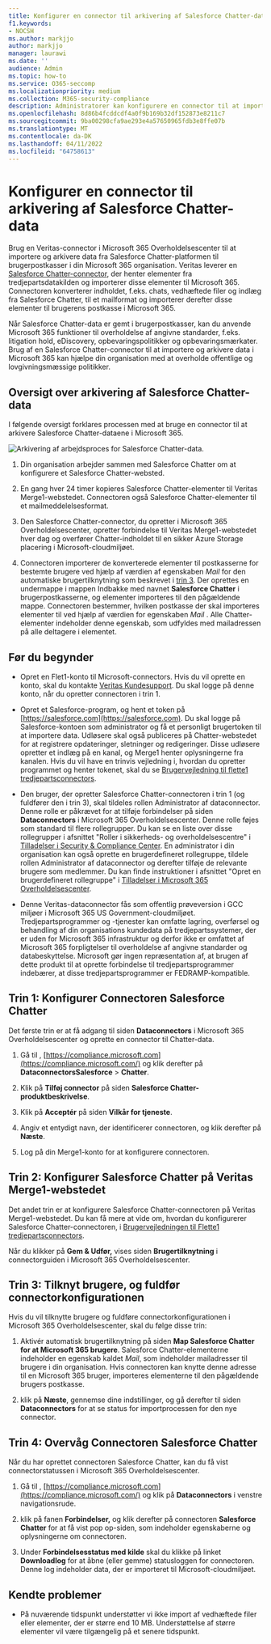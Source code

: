 ```yaml
---
title: Konfigurer en connector til arkivering af Salesforce Chatter-data i Microsoft 365
f1.keywords:
- NOCSH
ms.author: markjjo
author: markjjo
manager: laurawi
ms.date: ''
audience: Admin
ms.topic: how-to
ms.service: O365-seccomp
ms.localizationpriority: medium
ms.collection: M365-security-compliance
description: Administratorer kan konfigurere en connector til at importere og arkivere Salesforce Chatter-data fra Veritas til Microsoft 365. Med denne connector kan du arkivere data fra datakilder fra tredjepart i Microsoft 365. Når du har arkiveret disse data, kan du bruge funktioner til overholdelse af angivne standarder, f.eks. juridisk bevarelse, indholdssøgning og opbevaringspolitikker til at administrere tredjepartsdata.
ms.openlocfilehash: 8d86b4fcddcdf4a0f9b169b32df152873e8211c7
ms.sourcegitcommit: 9ba00298cfa9ae293e4a57650965fdb3e8ffe07b
ms.translationtype: MT
ms.contentlocale: da-DK
ms.lasthandoff: 04/11/2022
ms.locfileid: "64758613"
---
```

# <a name="set-up-a-connector-to-archive-salesforce-chatter-data"></a>Konfigurer en connector til arkivering af Salesforce Chatter-data

Brug en Veritas-connector i Microsoft 365 Overholdelsescenter til at importere og arkivere data fra Salesforce Chatter-platformen til brugerpostkasser i din Microsoft 365 organisation. Veritas leverer en [Salesforce Chatter-connector](http://globanet.com/chatter/), der henter elementer fra tredjepartsdatakilden og importerer disse elementer til Microsoft 365. Connectoren konverterer indholdet, f.eks. chats, vedhæftede filer og indlæg fra Salesforce Chatter, til et mailformat og importerer derefter disse elementer til brugerens postkasse i Microsoft 365.

Når Salesforce Chatter-data er gemt i brugerpostkasser, kan du anvende Microsoft 365 funktioner til overholdelse af angivne standarder, f.eks. litigation hold, eDiscovery, opbevaringspolitikker og opbevaringsmærkater. Brug af en Salesforce Chatter-connector til at importere og arkivere data i Microsoft 365 kan hjælpe din organisation med at overholde offentlige og lovgivningsmæssige politikker.

## <a name="overview-of-archiving-salesforce-chatter-data"></a>Oversigt over arkivering af Salesforce Chatter-data

I følgende oversigt forklares processen med at bruge en connector til at arkivere Salesforce Chatter-dataene i Microsoft 365.

![Arkivering af arbejdsproces for Salesforce Chatter-data.](../media/SalesforceChatterConnectorWorkflow.png)

1. Din organisation arbejder sammen med Salesforce Chatter om at konfigurere et Salesforce Chatter-websted.

2. En gang hver 24 timer kopieres Salesforce Chatter-elementer til Veritas Merge1-webstedet. Connectoren også Salesforce Chatter-elementer til et mailmeddelelsesformat.

3. Den Salesforce Chatter-connector, du opretter i Microsoft 365 Overholdelsescenter, opretter forbindelse til Veritas Merge1-webstedet hver dag og overfører Chatter-indholdet til en sikker Azure Storage placering i Microsoft-cloudmiljøet.

4. Connectoren importerer de konverterede elementer til postkasserne for bestemte brugere ved hjælp af værdien af egenskaben *Mail* for den automatiske brugertilknytning som beskrevet i [trin 3](#step-3-map-users-and-complete-the-connector-setup). Der oprettes en undermappe i mappen Indbakke med navnet **Salesforce Chatter** i brugerpostkasserne, og elementer importeres til den pågældende mappe. Connectoren bestemmer, hvilken postkasse der skal importeres elementer til ved hjælp af værdien for egenskaben *Mail* . Alle Chatter-elementer indeholder denne egenskab, som udfyldes med mailadressen på alle deltagere i elementet.

## <a name="before-you-begin"></a>Før du begynder

- Opret en Flet1-konto til Microsoft-connectors. Hvis du vil oprette en konto, skal du kontakte [Veritas Kundesupport](https://www.veritas.com/content/support/). Du skal logge på denne konto, når du opretter connectoren i trin 1.

- Opret et Salesforce-program, og hent et token på [https://salesforce.com](https://salesforce.com). Du skal logge på Salesforce-kontoen som administrator og få et personligt brugertoken til at importere data. Udløsere skal også publiceres på Chatter-webstedet for at registrere opdateringer, sletninger og redigeringer. Disse udløsere opretter et indlæg på en kanal, og Merge1 henter oplysningerne fra kanalen. Hvis du vil have en trinvis vejledning i, hvordan du opretter programmet og henter tokenet, skal du se [Brugervejledning til flette1 tredjepartsconnectors](https://docs.ms.merge1.globanetportal.com/Merge1%20Third-Party%20Connectors%20SalesForce%20Chatter%20User%20Guide%20.pdf).

- Den bruger, der opretter Salesforce Chatter-connectoren i trin 1 (og fuldfører den i trin 3), skal tildeles rollen Administrator af dataconnector. Denne rolle er påkrævet for at tilføje forbindelser på siden **Dataconnectors** i Microsoft 365 Overholdelsescenter. Denne rolle føjes som standard til flere rollegrupper. Du kan se en liste over disse rollegrupper i afsnittet "Roller i sikkerheds- og overholdelsescentre" i [Tilladelser i Security & Compliance Center](../security/office-365-security/permissions-in-the-security-and-compliance-center.md#roles-in-the-security--compliance-center). En administrator i din organisation kan også oprette en brugerdefineret rollegruppe, tildele rollen Administrator af dataconnector og derefter tilføje de relevante brugere som medlemmer. Du kan finde instruktioner i afsnittet "Opret en brugerdefineret rollegruppe" i [Tilladelser i Microsoft 365 Overholdelsescenter](microsoft-365-compliance-center-permissions.md#create-a-custom-role-group).

- Denne Veritas-dataconnector fås som offentlig prøveversion i GCC miljøer i Microsoft 365 US Government-cloudmiljøet. Tredjepartsprogrammer og -tjenester kan omfatte lagring, overførsel og behandling af din organisations kundedata på tredjepartssystemer, der er uden for Microsoft 365 infrastruktur og derfor ikke er omfattet af Microsoft 365 forpligtelser til overholdelse af angivne standarder og databeskyttelse. Microsoft gør ingen repræsentation af, at brugen af dette produkt til at oprette forbindelse til tredjepartsprogrammer indebærer, at disse tredjepartsprogrammer er FEDRAMP-kompatible.

## <a name="step-1-set-up-the-salesforce-chatter-connector"></a>Trin 1: Konfigurer Connectoren Salesforce Chatter

Det første trin er at få adgang til siden **Dataconnectors** i Microsoft 365 Overholdelsescenter og oprette en connector til Chatter-data.

1. Gå til , [https://compliance.microsoft.com](https://compliance.microsoft.com/) og klik derefter på **DataconnectorsSalesforce** >  **Chatter**.

2. Klik på **Tilføj connector** på siden **Salesforce Chatter-produktbeskrivelse**.

3. Klik på **Acceptér** på siden **Vilkår for tjeneste**.

4. Angiv et entydigt navn, der identificerer connectoren, og klik derefter på **Næste**.

5. Log på din Merge1-konto for at konfigurere connectoren.

## <a name="step-2-configure-the-salesforce-chatter-on-the-veritas-merge1-site"></a>Trin 2: Konfigurer Salesforce Chatter på Veritas Merge1-webstedet

Det andet trin er at konfigurere Salesforce Chatter-connectoren på Veritas Merge1-webstedet. Du kan få mere at vide om, hvordan du konfigurerer Salesforce Chatter-connectoren, i [Brugervejledningen til Flette1 tredjepartsconnectors](https://docs.ms.merge1.globanetportal.com/Merge1%20Third-Party%20Connectors%20SalesForce%20Chatter%20User%20Guide%20.pdf).

Når du klikker på **Gem & Udfør,** vises siden **Brugertilknytning** i connectorguiden i Microsoft 365 Overholdelsescenter.

## <a name="step-3-map-users-and-complete-the-connector-setup"></a>Trin 3: Tilknyt brugere, og fuldfør connectorkonfigurationen

Hvis du vil tilknytte brugere og fuldføre connectorkonfigurationen i Microsoft 365 Overholdelsescenter, skal du følge disse trin:

1. Aktivér automatisk brugertilknytning på siden **Map Salesforce Chatter for at Microsoft 365 brugere**. Salesforce Chatter-elementerne indeholder en egenskab kaldet *Mail*, som indeholder mailadresser til brugere i din organisation. Hvis connectoren kan knytte denne adresse til en Microsoft 365 bruger, importeres elementerne til den pågældende brugers postkasse.

2. klik på **Næste**, gennemse dine indstillinger, og gå derefter til siden **Dataconnectors** for at se status for importprocessen for den nye connector.

## <a name="step-4-monitor-the-salesforce-chatter-connector"></a>Trin 4: Overvåg Connectoren Salesforce Chatter

Når du har oprettet connectoren Salesforce Chatter, kan du få vist connectorstatussen i Microsoft 365 Overholdelsescenter.

1. Gå til , [https://compliance.microsoft.com](https://compliance.microsoft.com/) og klik på **Dataconnectors** i venstre navigationsrude.

2. klik på fanen **Forbindelser,** og klik derefter på connectoren **Salesforce Chatter** for at få vist pop op-siden, som indeholder egenskaberne og oplysningerne om connectoren.

3. Under **Forbindelsesstatus med kilde** skal du klikke på linket **Downloadlog** for at åbne (eller gemme) statusloggen for connectoren. Denne log indeholder data, der er importeret til Microsoft-cloudmiljøet.

## <a name="known-issues"></a>Kendte problemer

- På nuværende tidspunkt understøtter vi ikke import af vedhæftede filer eller elementer, der er større end 10 MB. Understøttelse af større elementer vil være tilgængelig på et senere tidspunkt.